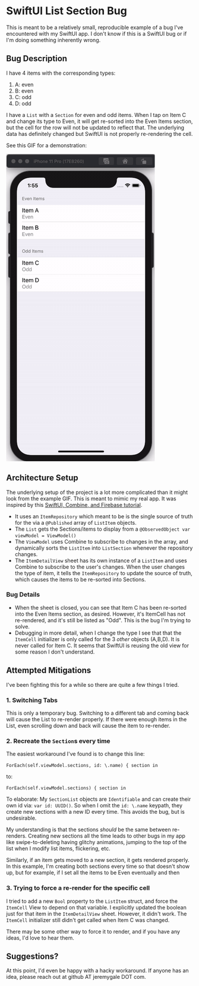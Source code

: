 # SwiftUI List Section Bug

This is meant to be a relatively small, reproducible example of a bug I've encountered with my SwiftUI app. I don't know if this is a SwiftUI bug or if I'm doing something inherently wrong.

## Bug Description

I have 4 items with the corresponding types:
1. A: even
1. B: even
1. C: odd
1. D: odd

I have a `List` with a `Section` for even and odd items. When I tap on Item C and change its type to Even, it will get re-sorted into the Even Items section, but the cell for the row will not be updated to reflect that. The underlying data has definitely changed but SwiftUI is not properly re-rendering the cell.

See this GIF for a demonstration:

![](ListSectionBug.gif)


## Architecture Setup

The underlying setup of the project is a lot more complicated than it might look from the example GIF. This is meant to mimic my real app. It was inspired by this [SwiftUI, Combine, and Firebase tutorial](https://peterfriese.dev/replicating-reminder-swiftui-firebase-part1/).

* It uses an `ItemRepository` which meant to be is the single source of truth for the via a `@Published` array of `ListItem` objects.
* The `List` gets the Sections/items to display from a  `@ObservedObject var viewModel = ViewModel()`
* The `ViewModel` uses Combine to subscribe to changes in the array, and dynamically sorts the `ListItem` into `ListSection` whenever the repository changes.
* The `ItemDetailView` sheet has its own instance of a `ListItem` and uses Combine to subscribe to the user's changes. When the user changes the type of item, it tells the `ItemRepository` to update the source of truth, which causes the items to be re-sorted into Sections.

### Bug Details
* When the sheet is closed, you can see that Item C has been re-sorted into the Even Items section, as desired. However, it's ItemCell has not re-rendered, and it's still be listed as "Odd". This is the bug I'm trying to solve.
* Debugging in more detail, when I change the type I see that that the `ItemCell` initializer is only called for the 3 _other_ objects (A,B,D). It is never called for Item C. It seems that SwiftUI is reusing the old view for some reason I don't understand. 

## Attempted Mitigations

I've been fighting this for a while so there are quite a few things I tried.

### 1. Switching Tabs

This is only a temporary bug. Switching to a different tab and coming back will cause the List to re-render properly. If there were enough items in the List, even scrolling down and back will cause the item to re-render.

### 2. Recreate the `Section`s every time

The easiest workaround I've found is to change this line:

```
ForEach(self.viewModel.sections, id: \.name) { section in
```

to:

``` 
ForEach(self.viewModel.sections) { section in
```

To elaborate: My `SectionList` objects are `Identifiable` and can create their own id via: `var id: UUID()`. So when I omit the `id: \.name` keypath, they create new sections with a new ID every time. This avoids the bug, but is undesirable.

My understanding is that the sections *should* be the same between re-renders. Creating new sections all the time leads to other bugs in my app like swipe-to-deleting having glitchy animations, jumping to the top of the list when I modify list items, flickering, etc. 

Similarly, if an item gets moved to a new section, it gets rendered properly. In this example, I'm creating both sections every time so that doesn't show up, but for example, if I set all the items to be Even eventually and then 

### 3. Trying to force a re-render for the specific cell

I tried to add a new `Bool` property to the `ListItem` struct, and force the `ItemCell` View to depend on that variable. I explicitly updated the boolean just for that item in the `ItemDetailView` sheet. However, it didn't work. The `ItemCell` initializer still didn't get called when Item C was changed.

There may be some other way to force it to render, and if you have any ideas, I'd love to hear them.



## Suggestions?

At this point, I'd even be happy with a hacky workaround. If anyone has an idea, please reach out at github AT jeremygale DOT com.

